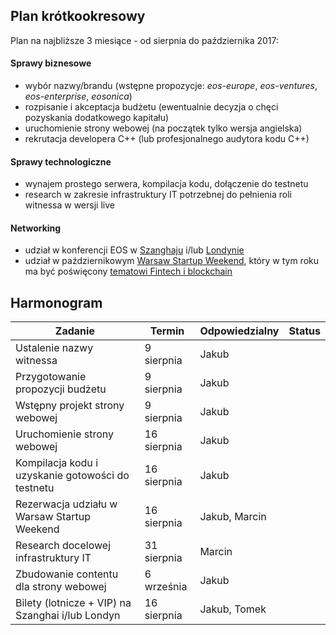 ## Plan krótkookresowy

Plan na najbliższe 3 miesiące - od sierpnia do października 2017:

#### Sprawy biznesowe

- wybór nazwy/brandu (wstępne propozycje: *eos-europe*, *eos-ventures*, *eos-enterprise*, *eosonica*)
- rozpisanie i akceptacja budżetu (ewentualnie decyzja o chęci pozyskania dodatkowego kapitału)
- uruchomienie strony webowej (na początek tylko wersja angielska)
- rekrutacja developera C++ (lub profesjonalnego audytora kodu C++)

#### Sprawy technologiczne

- wynajem prostego serwera, kompilacja kodu, dołączenie do testnetu
- research w zakresie infrastruktury IT potrzebnej do pełnienia roli witnessa w wersji live

#### Networking

- udział w konferencji EOS w [Szanghaju](http://blockchainlabs.org/summit2017/en/index_en.html) i/lub [Londynie](https://blockchainlive.com/adopter-agenda/)
- udział w październikowym  [Warsaw Startup Weekend](http://swwaw.com/), który w tym roku ma być poświęcony [tematowi Fintech i blockchain](https://www.facebook.com/StartupWeekendWarsaw/?hc_ref=ARQ3SlBsXfmfHyXozIEvzHnzrnEm74CqOhhLeKjB9ZtSzTJBohO4GeH75j7Krx4Txcc&fref=nf)

## Harmonogram

| Zadanie                                  | Termin      | Odpowiedzialny | Status |
| ---------------------------------------- | ----------- | -------------- | ------ |
| Ustalenie nazwy witnessa                 | 9 sierpnia  | Jakub          |        |
| Przygotowanie propozycji budżetu         | 9 sierpnia  | Jakub          |        |
| Wstępny projekt strony webowej           | 9 sierpnia  | Jakub          |        |
| Uruchomienie strony webowej              | 16 sierpnia | Jakub          |        |
| Kompilacja kodu i uzyskanie gotowości do testnetu | 16 sierpnia | Jakub          |        |
| Rezerwacja udziału w Warsaw Startup Weekend | 16 sierpnia | Jakub, Marcin  |        |
| Research docelowej infrastruktury IT     | 31 sierpnia | Marcin         |        |
| Zbudowanie contentu dla strony webowej   | 6 września  | Jakub          |        |
| Bilety (lotnicze + VIP) na Szanghai i/lub Londyn | 16 sierpnia | Jakub, Tomek   |        |